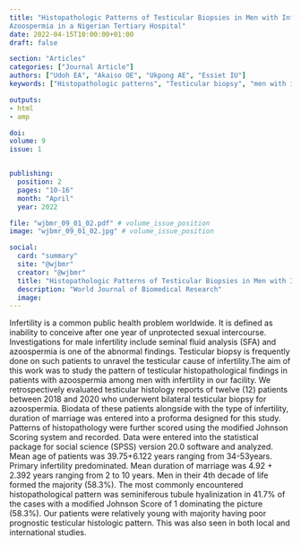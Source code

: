 ```yaml
---
title: "Histopathologic Patterns of Testicular Biopsies in Men with Infertility and
Azoospermia in a Nigerian Tertiary Hospital"
date: 2022-04-15T10:00:00+01:00
draft: false

section: "Articles"
categories: ["Journal Article"]
authors: ["Udoh EA", "Akaiso OE", "Ukpong AE", "Essiet IU"]
keywords: ["Histopathologic patterns", "Testicular biopsy", "men with infertility", "Azoospermia"]

outputs: 
- html
- amp

doi:
volume: 9
issue: 1


publishing:
  position: 2
  pages: "10-16"
  month: "April"
  year: 2022

file: "wjbmr_09_01_02.pdf" # volume_issue_position
image: "wjbmr_09_01_02.jpg" # volume_issue_position

social:
  card: "summary"
  site: "@wjbmr"
  creator: "@wjbmr"
  title: "Histopathologic Patterns of Testicular Biopsies in Men with Infertility and Azoospermia in a Nigerian Tertiary Hospital"
  description: "World Journal of Biomedical Research"
  image:
---
```


Infertility is a common public health problem worldwide. It is defined as inability to conceive after one year of unprotected sexual intercourse. Investigations for male infertility include seminal fluid analysis (SFA) and azoospermia is one of the abnormal findings. Testicular biopsy is frequently done on such patients to unravel the testicular cause of infertility.The aim of this work was to study the pattern of testicular histopathological findings in patients with azoospermia among men with infertility in our facility. We retrospectively evaluated testicular histology reports of twelve (12) patients between 2018 and 2020 who underwent bilateral testicular biopsy for azoospermia. Biodata of these patients alongside with the type of infertility, duration of marriage was entered into a proforma designed for this study. Patterns of histopathology were further scored using the modified Johnson Scoring system and recorded. Data were entered into the statistical package for social science (SPSS)
version 20.0 software and analyzed. Mean age of patients was 39.75+6.122 years ranging from 34-53years. Primary infertility predominated. Mean duration of marriage was 4.92 + 2.392 years ranging from 2 to 10 years. Men in their 4th decade of life formed the majority (58.3%). The most commonly encountered histopathological pattern was seminiferous tubule hyalinization in 41.7% of the cases with a modified Johnson Score of 1 dominating the picture (58.3%). Our patients were relatively young with majority having poor prognostic testicular histologic pattern. This was also seen in both local and international studies.
